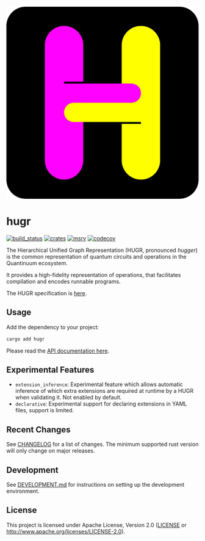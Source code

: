 ![](/hugr/assets/hugr_logo.svg)

hugr
===============

[![build_status][]](https://github.com/CQCL/hugr/actions)
[![crates][]](https://crates.io/crates/hugr)
[![msrv][]](https://github.com/CQCL/hugr)
[![codecov][]](https://codecov.io/gh/CQCL/hugr)

The Hierarchical Unified Graph Representation (HUGR, pronounced _hugger_) is the
common representation of quantum circuits and operations in the Quantinuum
ecosystem.

It provides a high-fidelity representation of operations, that facilitates
compilation and encodes runnable programs.

The HUGR specification is [here](https://github.com/CQCL/hugr/blob/main/specification/hugr.md).

## Usage

Add the dependency to your project:

```bash
cargo add hugr
```

Please read the [API documentation here][].

## Experimental Features

- `extension_inference`:
  Experimental feature which allows automatic inference of which extra extensions
  are required at runtime by a HUGR when validating it.
  Not enabled by default.
- `declarative`:
  Experimental support for declaring extensions in YAML files, support is limited.

## Recent Changes

See [CHANGELOG][] for a list of changes. The minimum supported rust
version will only change on major releases.

## Development

See [DEVELOPMENT.md](https://github.com/CQCL/hugr/blob/main/DEVELOPMENT.md) for instructions on setting up the development environment.

## License

This project is licensed under Apache License, Version 2.0 ([LICENSE][] or http://www.apache.org/licenses/LICENSE-2.0).

  [API documentation here]: https://docs.rs/hugr/
  [build_status]: https://github.com/CQCL/hugr/actions/workflows/ci-rs.yml/badge.svg?branch=main
  [msrv]: https://img.shields.io/badge/rust-1.75.0%2B-blue.svg
  [crates]: https://img.shields.io/crates/v/hugr
  [codecov]: https://img.shields.io/codecov/c/gh/CQCL/hugr?logo=codecov
  [LICENSE]: https://github.com/CQCL/hugr/blob/main/LICENCE
  [CHANGELOG]: https://github.com/CQCL/hugr/blob/main/hugr/CHANGELOG.md
